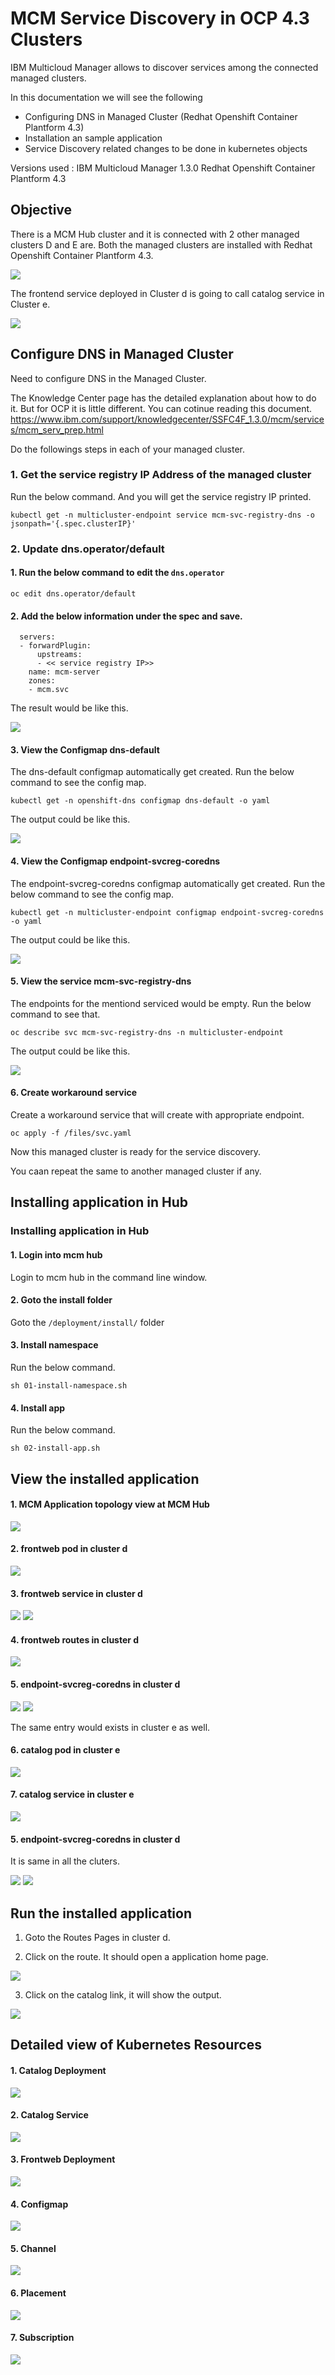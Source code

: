# MCM Service Discovery in OCP 4.3 Clusters

IBM Multicloud Manager allows to discover services among the connected managed clusters. 

In this documentation we will see the following
- Configuring DNS in Managed Cluster (Redhat Openshift Container Plantform 4.3)
- Installation an sample application
- Service Discovery related changes to be done in kubernetes objects 


Versions used : 
    IBM Multicloud Manager 1.3.0
    Redhat Openshift Container Plantform 4.3

## Objective

There is a MCM Hub cluster and it is connected with 2 other managed clusters D and E are. Both the managed clusters are installed with Redhat Openshift Container Plantform 4.3.

<img src="images/01-clusters.png" >

The frontend service deployed in Cluster d is going to call catalog service in Cluster e.

<img src="images/02-cluster-app.png" >


## Configure DNS in Managed Cluster

Need to configure DNS in the Managed Cluster. 

The Knowledge Center page has the detailed explanation about how to do it. But for OCP it is little different. You can cotinue reading this document.
https://www.ibm.com/support/knowledgecenter/SSFC4F_1.3.0/mcm/services/mcm_serv_prep.html


Do the followings steps in each of your managed cluster.

### 1. Get the service registry IP Address of the managed cluster

Run the below command. And you will get the service registry IP printed.

```
kubectl get -n multicluster-endpoint service mcm-svc-registry-dns -o jsonpath='{.spec.clusterIP}'
```

### 2. Update dns.operator/default

#### 1. Run the below command to edit the `dns.operator`

```
oc edit dns.operator/default
```

#### 2. Add the below information under the spec and save.  

```
  servers:
  - forwardPlugin:
      upstreams:
      - << service registry IP>>
    name: mcm-server
    zones:
    - mcm.svc
```

The result would be like this.

<img src="images/11-operator-dns.png" >

#### 3. View the Configmap dns-default

The dns-default configmap automatically get created. Run the below command to see the config map.

```
kubectl get -n openshift-dns configmap dns-default -o yaml
```

The output could be like this.

<img src="images/12-dns-configmap.png" >


#### 4. View the Configmap endpoint-svcreg-coredns

The endpoint-svcreg-coredns configmap automatically get created. Run the below command to see the config map.

```
kubectl get -n multicluster-endpoint configmap endpoint-svcreg-coredns -o yaml
```

The output could be like this.

<img src="images/dns.png" >


#### 5. View the service mcm-svc-registry-dns

The endpoints for the mentiond serviced would be empty. Run the below command to see that.

```
oc describe svc mcm-svc-registry-dns -n multicluster-endpoint 
```

The output could be like this.

<img src="images/dns.png" >


#### 6. Create workaround service

Create a workaround service that will create with appropriate endpoint.

```
oc apply -f /files/svc.yaml
```

Now this managed cluster is ready for the service discovery. 

You caan repeat the same to another managed cluster if any.


## Installing application in Hub

### Installing application in Hub

#### 1. Login into mcm hub

Login to mcm hub in the command line window.

#### 2. Goto the install folder

Goto the `/deployment/install/` folder

#### 3. Install namespace

Run the below command.

```
sh 01-install-namespace.sh
```

#### 4. Install app

Run the below command.

```
sh 02-install-app.sh
```

## View the installed application

#### 1. MCM Application topology view at MCM Hub

<img src="images/61-App-Topology.png" >

#### 2. frontweb pod in cluster d

<img src="images/62-ClusterD-pod.png" >

#### 3. frontweb service in cluster d

<img src="images/63-ClusterD-services.png" >
<img src="images/64-ClusterD-services.png" >

#### 4. frontweb routes in cluster d

<img src="images/65-ClusterD-routes.png" >

#### 5. endpoint-svcreg-coredns in cluster d

<img src="images/66-coredns1.png" >
<img src="images/67-coredns2.png" >

The same entry would exists in cluster e as well.

#### 6. catalog pod in cluster e

<img src="images/68-ClusterE-pod.png" >


#### 7. catalog service in cluster e

<img src="images/69-ClusterE-services.png" >

#### 5. endpoint-svcreg-coredns in cluster d

It is same in all the cluters.

<img src="images/70-clusterE-coredns1.png" >
<img src="images71-clusterE-coredns2.png" >


## Run the installed application

1. Goto the Routes Pages in cluster d. 

2. Click on the route. It should open a application home page.

<img src="images/75-app-home.png" >

3. Click on the catalog link, it will show the output.

<img src="images/76-app-result.png" >

## Detailed view of Kubernetes Resources

#### 1. Catalog Deployment

<img src="images/80-catalog-deployment.png" >

#### 2. Catalog Service

<img src="images/81-catalog-service.png" >

#### 3. Frontweb Deployment

<img src="images/82-frontweb-deployment.png" >

#### 4. Configmap

<img src="images/84-configmap.png" >

#### 5. Channel

<img src="images/90-channel.png" >

#### 6. Placement

<img src="images/91-placement.png" >

#### 7. Subscription

<img src="images/92-subscription.png" >